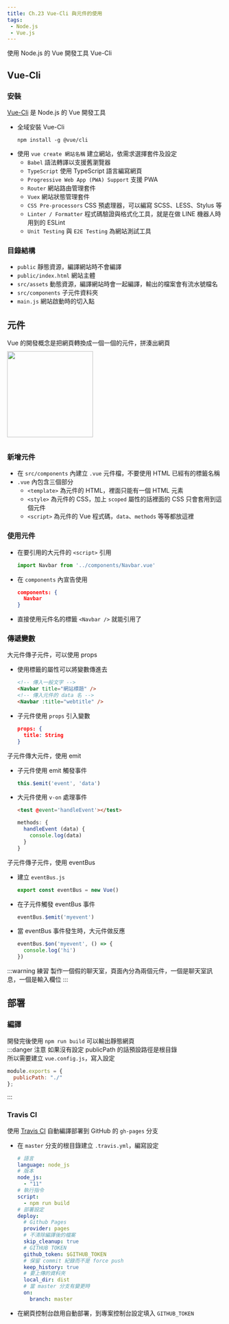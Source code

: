```yaml
--- 
title: Ch.23 Vue-Cli 與元件的使用
tags:
 - Node.js
 - Vue.js
---
```

使用 Node.js 的 Vue 開發工具 Vue-Cli
<!-- more -->
## Vue-Cli
### 安裝
[Vue-Cli](https://cli.vuejs.org/) 是 Node.js 的 Vue 開發工具
- 全域安裝 Vue-Cli
  ```
  npm install -g @vue/cli
  ```
- 使用 `vue create 網站名稱` 建立網站，依需求選擇套件及設定
  - `Babel` 語法轉譯以支援舊瀏覽器
  - `TypeScript` 使用 TypeScript 語言編寫網頁
  - `Progressive Web App (PWA) Support` 支援 PWA
  - `Router` 網站路由管理套件
  - `Vuex` 網站狀態管理套件
  - `CSS Pre-processors` CSS 預處理器，可以編寫 SCSS、LESS、Stylus 等
  - `Linter / Formatter` 程式碼驗證與格式化工具，就是在做 LINE 機器人時用到的 ESLint
  - `Unit Testing` 與 `E2E Testing` 為網站測試工具
### 目錄結構
- `public` 靜態資源，編譯網站時不會編譯
- `public/index.html` 網站主體
- `src/assets` 動態資源，編譯網站時會一起編譯，輸出的檔案會有流水號檔名
- `src/components` 子元件資料夾
- `main.js` 網站啟動時的切入點

## 元件
Vue 的開發概念是把網頁轉換成一個一個的元件，拼湊出網頁  
<img src="/F2E-book/images/ch23/components.png" height="200" style="margin: 10px 0;">

### 新增元件
- 在 `src/components` 內建立 `.vue` 元件檔，不要使用 HTML 已經有的標籤名稱
- `.vue` 內包含三個部分
  - `<template>` 為元件的 HTML，裡面只能有一個 HTML 元素
  - `<style>` 為元件的 CSS，加上 `scoped` 屬性的話裡面的 CSS 只會套用到這個元件
  - `<script>` 為元件的 Vue 程式碼，`data`、`methods` 等等都放這裡
### 使用元件
- 在要引用的大元件的 `<script>` 引用
  ```js
  import Navbar from '../components/Navbar.vue'
  ```
- 在 `components` 內宣告使用
  ```json
  components: {
    Navbar
  }
  ```
- 直接使用元件名的標籤 `<Navbar />` 就能引用了

### 傳遞變數
大元件傳子元件，可以使用 props
- 使用標籤的屬性可以將變數傳進去
  ```html
  <!-- 傳入一般文字 -->
  <Navbar title="網站標題" />
  <!-- 傳入元件的 data 名 -->
  <Navbar :title="webtitle" />
  ```
- 子元件使用 `props` 引入變數
  ```json
  props: {
    title: String
  }
  ```

子元件傳大元件，使用 emit
- 子元件使用 emit 觸發事件
  ```js
  this.$emit('event', 'data')
  ```
- 大元件使用 `v-on` 處理事件
  ```html
  <test @event='handleEvent'></test>
  ```
  ```js
  methods: {
    handleEvent (data) {
      console.log(data)
    }
  }
  ```

子元件傳子元件，使用 eventBus
- 建立 `eventBus.js`
  ```js
  export const eventBus = new Vue()
  ```
- 在子元件觸發 eventBus 事件
  ```js
  eventBus.$emit('myevent')
  ```
- 當 eventBus 事件發生時，大元件做反應
  ```js
  eventBus.$on('myevent', () => {
    console.log('hi')
  })
  ```

:::warning 練習
製作一個假的聊天室，頁面內分為兩個元件，一個是聊天室訊息，一個是輸入欄位
:::

## 部署
### 編譯
開發完後使用 `npm run build` 可以輸出靜態網頁  
:::danger 注意
如果沒有設定 publicPath 的話預設路徑是根目錄  
所以需要建立 `vue.config.js`，寫入設定  
```js
module.exports = {
  publicPath: "./"
};
```
:::

### Travis CI
使用 [Travis CI](https://travis-ci.org/) 自動編譯部署到 GitHub 的 `gh-pages` 分支  
- 在 `master` 分支的根目錄建立 `.travis.yml`，編寫設定
  ```yml
  # 語言
  language: node_js
  # 版本
  node_js:
    - "11"
  # 執行指令
  script:
    - npm run build
  # 部署設定
  deploy:
    # Github Pages
    provider: pages
    # 不清除編譯後的檔案
    skip_cleanup: true
    # GITHUB TOKEN
    github_token: $GITHUB_TOKEN
    # 保留 commit 紀錄而不是 force push
    keep_history: true
    # 要上傳的資料夾
    local_dir: dist
    # 當 master 分支有變更時
    on:
      branch: master
  ```
- 在網頁控制台啟用自動部署，到專案控制台設定填入 `GITHUB_TOKEN`
